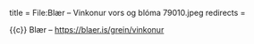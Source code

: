 title = File:Blær – Vinkonur vors og blóma 79010.jpeg
redirects =
>>>>

{{c}} Blær – https://blaer.is/grein/vinkonur